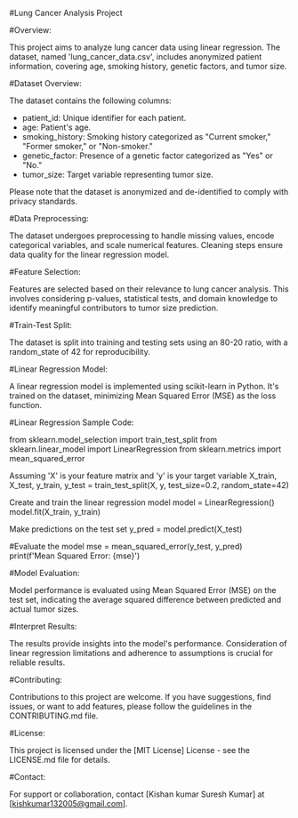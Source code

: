 #Lung Cancer Analysis Project

#Overview:

This project aims to analyze lung cancer data using linear regression. The dataset, named 'lung_cancer_data.csv', includes anonymized patient information, covering age, smoking history, genetic factors, and tumor size.

#Dataset Overview:

The dataset contains the following columns:

- patient_id: Unique identifier for each patient.
- age: Patient's age.
- smoking_history: Smoking history categorized as "Current smoker," "Former smoker," or "Non-smoker."
- genetic_factor: Presence of a genetic factor categorized as "Yes" or "No."
- tumor_size: Target variable representing tumor size.

Please note that the dataset is anonymized and de-identified to comply with privacy standards.

#Data Preprocessing:

The dataset undergoes preprocessing to handle missing values, encode categorical variables, and scale numerical features. Cleaning steps ensure data quality for the linear regression model.

#Feature Selection:

Features are selected based on their relevance to lung cancer analysis. This involves considering p-values, statistical tests, and domain knowledge to identify meaningful contributors to tumor size prediction.

#Train-Test Split:

The dataset is split into training and testing sets using an 80-20 ratio, with a random_state of 42 for reproducibility.

#Linear Regression Model:

A linear regression model is implemented using scikit-learn in Python. It's trained on the dataset, minimizing Mean Squared Error (MSE) as the loss function.

#Linear Regression Sample Code:

from sklearn.model_selection import train_test_split
from sklearn.linear_model import LinearRegression
from sklearn.metrics import mean_squared_error

Assuming 'X' is your feature matrix and 'y' is your target variable
X_train, X_test, y_train, y_test = train_test_split(X, y, test_size=0.2, random_state=42)

Create and train the linear regression model
model = LinearRegression()
model.fit(X_train, y_train)

Make predictions on the test set
y_pred = model.predict(X_test)

#Evaluate the model
mse = mean_squared_error(y_test, y_pred)
print(f'Mean Squared Error: {mse}')

#Model Evaluation:

Model performance is evaluated using Mean Squared Error (MSE) on the test set, indicating the average squared difference between predicted and actual tumor sizes.

#Interpret Results:

The results provide insights into the model's performance. Consideration of linear regression limitations and adherence to assumptions is crucial for reliable results.

#Contributing:

Contributions to this project are welcome. If you have suggestions, find issues, or want to add features, please follow the guidelines in the CONTRIBUTING.md file.

#License:

This project is licensed under the [MIT License] License - see the LICENSE.md file for details.

#Contact:

For support or collaboration, contact [Kishan kumar Suresh Kumar] at [kishkumar132005@gmail.com].
